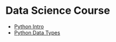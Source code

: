 #  Data Science Course
- [Python Intro](1-python-intro.ipynb)
- [Python Data Types](1-python-data_types.ipynb)